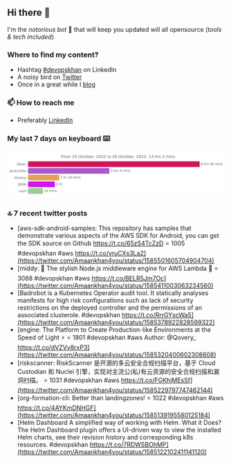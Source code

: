 <!--- [![Hits](https://hits.seeyoufarm.com/api/count/incr/badge.svg?url=https%3A%2F%2Fgithub.com%2Fakhan4u%2Fhit-counter&count_bg=%2379C83D&title_bg=%23555555&icon=&icon_color=%23E7E7E7&title=visits&edge_flat=false)](https://hits.seeyoufarm.com) --->

## Hi there 👋

I'm the _notorious bot_ 🤣 that will keep you updated will all opensource (_tools & tech included_) 

### Where to find my content?

* Hashtag [#devopskhan](https://www.linkedin.com/feed/hashtag/devopskhan) on LinkedIn
* A noisy bird on [Twitter](https://twitter.com/Amaankhan4you)
* Once in a great while I [blog](https://linuxparrot.com) 


### 📫 **How to reach me**

* Preferably [LinkedIn](https://www.linkedin.com/in/amaan-khan-linux-ninja)

### My last 7 days on keyboard ⌨️

<img src="https://github.com/akhan4u/akhan4u/blob/main/images/stat.svg" alt="Amaan's Wakatime Activity!"/>

### 🔝 7 recent twitter posts
<!-- DEVDOJO:START -->
- [aws-sdk-android-samples: This repository has samples that demonstrate various aspects of the AWS SDK for Android, you can get the SDK source on Github https://t.co/65zS4TcZzD
⭐️ 1005
#devopskhan #aws
https://t.co/vruCXs3La2](https://twitter.com/Amaankhan4you/status/1585501605704904704)
- [middy: 🛵 The stylish Node.js middleware engine for AWS Lambda 🛵
⭐️ 3088
#devopskhan #aws
https://t.co/BELR5Jm7Oc](https://twitter.com/Amaankhan4you/status/1585411003063234560)
- [Badrobot is a Kubernetes Operator audit tool. It statically analyses manifests for high risk configurations such as lack of security restrictions on the deployed controller and the permissions of an associated clusterole. #devopskhan https://t.co/RrrGYxcWa5](https://twitter.com/Amaankhan4you/status/1585378922828599322)
- [engine: The Platform to Create Production-like Environments at the Speed of Light ⚡️
⭐️ 1801
#devopskhan #aws
Author: @Qovery_
https://t.co/dVZVv8rxP3](https://twitter.com/Amaankhan4you/status/1585320400602308608)
- [riskscanner: RiskScanner 是开源的多云安全合规扫描平台，基于 Cloud Custodian 和 Nuclei 引擎，实现对主流公&lpar;私&rpar;有云资源的安全合规扫描和漏洞扫描。
⭐️ 1031
#devopskhan #aws
https://t.co/FGKhjMEsSf](https://twitter.com/Amaankhan4you/status/1585229797747462144)
- [org-formation-cli: Better than landingzones!
⭐️ 1022
#devopskhan #aws
https://t.co/4AYKmDNHGF](https://twitter.com/Amaankhan4you/status/1585139195580125184)
- [Helm Dashboard A simplified way of working with Helm. What it Does? The Helm Dashboard plugin offers a UI-driven way to view the installed Helm charts, see their revision history and corresponding k8s resources. #devopskhan https://t.co/7RDWSBOhMP](https://twitter.com/Amaankhan4you/status/1585122102411141120)
<!-- DEVDOJO:END -->

<!-- ![Amaan's GitHub stats](https://github-readme-stats.vercel.app/api?username=akhan4u&count_private=true&show_icons=true&hide=contribs) -->
